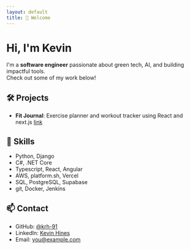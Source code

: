 ```yaml
---
layout: default
title: 👋 Welcome
---
```


# Hi, I'm Kevin

I'm a **software engineer** passionate about green tech, AI, and building impactful tools.  
Check out some of my work below!

## 🛠 Projects

- **Fit Journal**: Exercise planner and workout tracker using React and next.js [link](https://fit-journal.vercel.app)

## 🧠 Skills

- Python, Django
- C#, .NET Core
- Typescript, React, Angular
- AWS, platform.sh, Vercel
- SQL, PostgreSQL, Supabase
- git, Docker, Jenkins

## 📫 Contact

- GitHub: [@krh-91](https://github.com/krh-91)
- LinkedIn: [Kevin Hines](https://www.linkedin.com/in/kevin-h-1346281bb)
- Email: you@example.com
